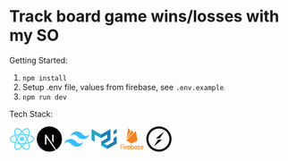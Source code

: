 # Track board game wins/losses with my SO

Getting Started:

1. `npm install`
2. Setup .env file, values from firebase, see `.env.example`
2. `npm run dev`

Tech Stack:

<p align="left">
  <img width="45px" src="https://raw.githubusercontent.com/devicons/devicon/master/icons/react/react-original.svg">
  <img width="45px" src="https://raw.githubusercontent.com/devicons/devicon/master/icons/nextjs/nextjs-original.svg">
  <img width="45px" src="https://raw.githubusercontent.com/devicons/devicon/master/icons/tailwindcss/tailwindcss-plain.svg">
  <img width="45px" src="https://raw.githubusercontent.com/devicons/devicon/master/icons/materialui/materialui-original.svg">
  <img width="45px" src="https://raw.githubusercontent.com/devicons/devicon/master/icons/firebase/firebase-plain-wordmark.svg">
  <img width="45px" src="https://raw.githubusercontent.com/devicons/devicon/master/icons/socketio/socketio-original.svg">
</p>
